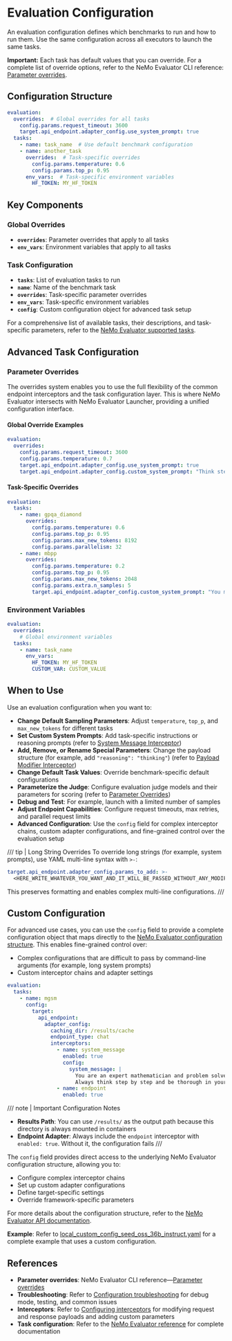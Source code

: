 # Evaluation Configuration

An evaluation configuration defines which benchmarks to run and how to run them. Use the same configuration across all executors to launch the same tasks.

**Important:** Each task has default values that you can override. For a complete list of override options, refer to the NeMo Evaluator CLI reference: [Parameter overrides](nemo-evaluator/reference/cli.md#parameter-overrides).

## Configuration Structure

```yaml
evaluation:
  overrides:  # Global overrides for all tasks
    config.params.request_timeout: 3600
    target.api_endpoint.adapter_config.use_system_prompt: true
  tasks:
    - name: task_name  # Use default benchmark configuration
    - name: another_task
      overrides:  # Task-specific overrides
        config.params.temperature: 0.6
        config.params.top_p: 0.95
      env_vars:  # Task-specific environment variables
        HF_TOKEN: MY_HF_TOKEN
```

## Key Components

### Global Overrides

- **`overrides`**: Parameter overrides that apply to all tasks
- **`env_vars`**: Environment variables that apply to all tasks

### Task Configuration

- **`tasks`**: List of evaluation tasks to run
- **`name`**: Name of the benchmark task
- **`overrides`**: Task-specific parameter overrides
- **`env_vars`**: Task-specific environment variables
- **`config`**: Custom configuration object for advanced task setup

For a comprehensive list of available tasks, their descriptions, and task-specific parameters, refer to the [NeMo Evaluator supported tasks](nemo-evaluator/reference/containers.md).

## Advanced Task Configuration

### Parameter Overrides

The overrides system enables you to use the full flexibility of the common endpoint interceptors and the task configuration layer. This is where NeMo Evaluator intersects with NeMo Evaluator Launcher, providing a unified configuration interface.

#### Global Override Examples

```yaml
evaluation:
  overrides:
    config.params.request_timeout: 3600
    config.params.temperature: 0.7
    target.api_endpoint.adapter_config.use_system_prompt: true
    target.api_endpoint.adapter_config.custom_system_prompt: "Think step by step."
```

#### Task-Specific Overrides

```yaml
evaluation:
  tasks:
    - name: gpqa_diamond
      overrides:
        config.params.temperature: 0.6
        config.params.top_p: 0.95
        config.params.max_new_tokens: 8192
        config.params.parallelism: 32
    - name: mbpp
      overrides:
        config.params.temperature: 0.2
        config.params.top_p: 0.95
        config.params.max_new_tokens: 2048
        config.params.extra.n_samples: 5
        target.api_endpoint.adapter_config.custom_system_prompt: "You must only provide the code implementation"
```

### Environment Variables

```yaml
evaluation:
  overrides:
    # Global environment variables
  tasks:
    - name: task_name
      env_vars:
        HF_TOKEN: MY_HF_TOKEN
        CUSTOM_VAR: CUSTOM_VALUE
```

## When to Use

Use an evaluation configuration when you want to:

- **Change Default Sampling Parameters**: Adjust `temperature`, `top_p`, and `max_new_tokens` for different tasks
- **Set Custom System Prompts**: Add task-specific instructions or reasoning prompts (refer to [System Message Interceptor](nemo-evaluator/reference/configuring-interceptors.md#5-system-message-interceptor))
- **Add, Remove, or Rename Special Parameters**: Change the payload structure (for example, add `"reasoning": "thinking"`) (refer to [Payload Modifier Interceptor](nemo-evaluator/reference/configuring-interceptors.md#6-payload-modifier-interceptor))
- **Change Default Task Values**: Override benchmark-specific default configurations
- **Parameterize the Judge**: Configure evaluation judge models and their parameters for scoring (refer to [Parameter Overrides](nemo-evaluator/reference/cli.md#parameter-overrides))
- **Debug and Test**: For example, launch with a limited number of samples
- **Adjust Endpoint Capabilities**: Configure request timeouts, max retries, and parallel request limits
- **Advanced Configuration**: Use the `config` field for complex interceptor chains, custom adapter configurations, and fine-grained control over the evaluation setup

/// tip | Long String Overrides
To override long strings (for example, system prompts), use YAML multi-line syntax with `>-`:

```yaml
target.api_endpoint.adapter_config.params_to_add: >-
  <HERE_WRITE_WHATEVER_YOU_WANT_AND_IT_WILL_BE_PASSED_WITHOUT_ANY_MODIFICATIONS_TO_OVERRIDES>
```

This preserves formatting and enables complex multi-line configurations.
///

## Custom Configuration

For advanced use cases, you can use the `config` field to provide a complete configuration object that maps directly to the [NeMo Evaluator configuration structure](nemo-evaluator/reference/api.md#evaluationconfig). This enables fine-grained control over:

- Complex configurations that are difficult to pass by command-line arguments (for example, long system prompts)
- Custom interceptor chains and adapter settings

```yaml
evaluation:
  tasks:
    - name: mgsm
      config:
        target:
          api_endpoint:
            adapter_config:
              caching_dir: /results/cache
              endpoint_type: chat
              interceptors:
                - name: system_message
                  enabled: true
                  config:
                    system_message: |
                      You are an expert mathematician and problem solver.
                      Always think step by step and be thorough in your explanations.
                - name: endpoint
                  enabled: true
```

/// note | Important Configuration Notes

- **Results Path**: You can use `/results/` as the output path because this directory is always mounted in containers
- **Endpoint Adapter**: Always include the `endpoint` interceptor with `enabled: true`. Without it, the configuration fails
///

The `config` field provides direct access to the underlying NeMo Evaluator configuration structure, allowing you to:

- Configure complex interceptor chains
- Set up custom adapter configurations
- Define target-specific settings
- Override framework-specific parameters

For more details about the configuration structure, refer to the [NeMo Evaluator API documentation](nemo-evaluator/reference/api.md#evaluationconfig).

**Example**: Refer to [local_custom_config_seed_oss_36b_instruct.yaml](../../../packages/nemo-evaluator-launcher/examples/local_custom_config_seed_oss_36b_instruct.yaml) for a complete example that uses a custom configuration.

## References

- **Parameter overrides**: NeMo Evaluator CLI reference—[Parameter overrides](nemo-evaluator/reference/cli.md#parameter-overrides)
- **Troubleshooting**: Refer to [Configuration troubleshooting](../index.md#troubleshooting) for debug mode, testing, and common issues
- **Interceptors**: Refer to [Configuring interceptors](nemo-evaluator/reference/configuring-interceptors.md) for modifying request and response payloads and adding custom parameters
- **Task configuration**: Refer to the [NeMo Evaluator reference](nemo-evaluator/index.md) for complete documentation
